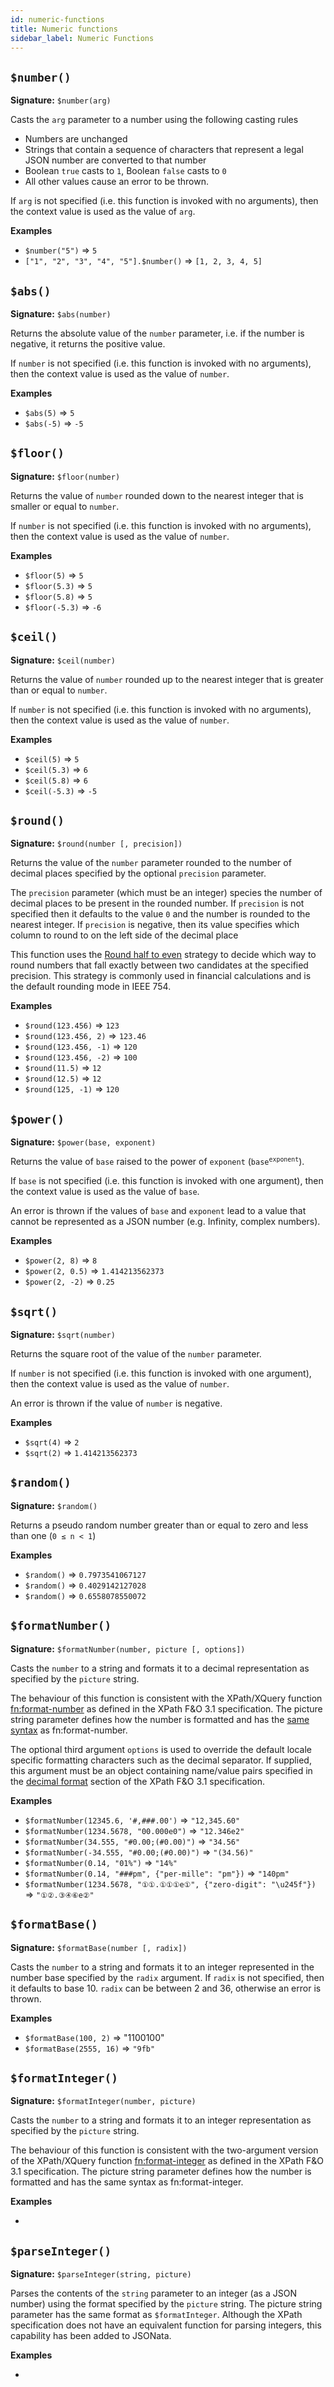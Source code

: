 ```yaml
---
id: numeric-functions
title: Numeric functions
sidebar_label: Numeric Functions
---
```


## `$number()`
__Signature:__ `$number(arg)`

Casts the `arg` parameter to a number using the following casting rules
   - Numbers are unchanged
   - Strings that contain a sequence of characters that represent a legal JSON number are converted to that number
   - Boolean `true` casts to `1`, Boolean `false` casts to `0`
   - All other values cause an error to be thrown.

If `arg` is not specified (i.e. this function is invoked with no arguments), then the context value is used as the value of `arg`. 

__Examples__  
- `$number("5")` => `5`  
- `["1", "2", "3", "4", "5"].$number()` => `[1, 2, 3, 4, 5]`


## `$abs()`
__Signature:__ `$abs(number)`

Returns the absolute value of the `number` parameter, i.e. if the number is negative, it returns the positive value.

If `number` is not specified (i.e. this function is invoked with no arguments), then the context value is used as the value of `number`. 

__Examples__  
- `$abs(5)` => `5`  
- `$abs(-5)` => `-5`

## `$floor()`
__Signature:__ `$floor(number)`

Returns the value of `number` rounded down to the nearest integer that is smaller or equal to `number`. 

If `number` is not specified (i.e. this function is invoked with no arguments), then the context value is used as the value of `number`. 

__Examples__  
- `$floor(5)` => `5`  
- `$floor(5.3)` => `5`  
- `$floor(5.8)` => `5`  
- `$floor(-5.3)` => `-6`  


## `$ceil()`
__Signature:__ `$ceil(number)`

Returns the value of `number` rounded up to the nearest integer that is greater than or equal to `number`. 

If `number` is not specified (i.e. this function is invoked with no arguments), then the context value is used as the value of `number`. 

__Examples__  
- `$ceil(5)` => `5`  
- `$ceil(5.3)` => `6`  
- `$ceil(5.8)` => `6`  
- `$ceil(-5.3)` => `-5`  


## `$round()`
__Signature:__ `$round(number [, precision])`

Returns the value of the `number` parameter rounded to the number of decimal places specified by the optional `precision` parameter.  

The `precision` parameter (which must be an integer) species the number of decimal places to be present in the rounded number.   If `precision` is not specified then it defaults to the value `0` and the number is rounded to the nearest integer.  If `precision` is negative, then its value specifies which column to round to on the left side of the decimal place

This function uses the [Round half to even](https://en.wikipedia.org/wiki/Rounding#Round_half_to_even) strategy to decide which way to round numbers that fall exactly between two candidates at the specified precision.  This strategy is commonly used in financial calculations and is the default rounding mode in IEEE 754.

__Examples__  
- `$round(123.456)` => `123`  
- `$round(123.456, 2)` => `123.46`  
- `$round(123.456, -1)` => `120`  
- `$round(123.456, -2)` => `100`  
- `$round(11.5)` => `12`  
- `$round(12.5)` => `12`  
- `$round(125, -1)` => `120`

## `$power()`
__Signature:__ `$power(base, exponent)`

Returns the value of `base` raised to the power of `exponent` (<code>base<sup>exponent</sup></code>).

If `base` is not specified (i.e. this function is invoked with one argument), then the context value is used as the value of `base`. 

An error is thrown if the values of `base` and `exponent` lead to a value that cannot be represented as a JSON number (e.g. Infinity, complex numbers).

__Examples__  
- `$power(2, 8)` => `8`  
- `$power(2, 0.5)` => `1.414213562373`  
- `$power(2, -2)` => `0.25`  

## `$sqrt()`
__Signature:__ `$sqrt(number)`

Returns the square root of the value of the `number` parameter.

If `number` is not specified (i.e. this function is invoked with one argument), then the context value is used as the value of `number`. 

An error is thrown if the value of `number` is negative.

__Examples__  
- `$sqrt(4)` => `2`
- `$sqrt(2)` => `1.414213562373`  

## `$random()`
__Signature:__ `$random()`

Returns a pseudo random number greater than or equal to zero and less than one (<code>0 &#8804; n < 1</code>) 

__Examples__  
- `$random()` => `0.7973541067127`  
- `$random()` => `0.4029142127028`  
- `$random()` => `0.6558078550072`  


## `$formatNumber()`
__Signature:__ `$formatNumber(number, picture [, options])`

Casts the `number` to a string and formats it to a decimal representation as specified by the `picture` string.

The behaviour of this function is consistent with the XPath/XQuery function [fn:format-number](https://www.w3.org/TR/xpath-functions-31/#func-format-number) as defined in the XPath F&O 3.1 specification.  The picture string parameter defines how the number is formatted and has the [same syntax](https://www.w3.org/TR/xpath-functions-31/#syntax-of-picture-string) as fn:format-number.

The optional third argument `options` is used to override the default locale specific formatting characters such as the decimal separator.  If supplied, this argument must be an object containing name/value pairs specified in the [decimal format](https://www.w3.org/TR/xpath-functions-31/#defining-decimal-format) section of the XPath F&O 3.1 specification.

__Examples__

- `$formatNumber(12345.6, '#,###.00')` => `"12,345.60"`   
- `$formatNumber(1234.5678, "00.000e0")` => `"12.346e2"`   
- `$formatNumber(34.555, "#0.00;(#0.00)")` => `"34.56"`   
- `$formatNumber(-34.555, "#0.00;(#0.00)")` => `"(34.56)"`   
- `$formatNumber(0.14, "01%")` => `"14%"`   
- `$formatNumber(0.14, "###pm", {"per-mille": "pm"})` => `"140pm"`   
- `$formatNumber(1234.5678, "①①.①①①e①", {"zero-digit": "\u245f"})` => `"①②.③④⑥e②"`   


## `$formatBase()`
__Signature:__ `$formatBase(number [, radix])`

Casts the `number` to a string and formats it to an integer represented in the number base specified by the `radix` argument.  If `radix` is not specified, then it defaults to base 10.  `radix` can be between 2 and 36, otherwise an error is thrown.

__Examples__

- `$formatBase(100, 2)` => "1100100"
- `$formatBase(2555, 16)` => `"9fb"`


## `$formatInteger()`
__Signature:__ `$formatInteger(number, picture)`

Casts the `number` to a string and formats it to an integer representation as specified by the `picture` string.

The behaviour of this function is consistent with the two-argument version of the XPath/XQuery function [fn:format-integer](https://www.w3.org/TR/xpath-functions-31/#func-format-integer) as defined in the XPath F&O 3.1 specification.  The picture string parameter defines how the number is formatted and has the same syntax as fn:format-integer.

__Examples__

- 

## `$parseInteger()`
__Signature:__ `$parseInteger(string, picture)`

Parses the contents of the `string` parameter to an integer (as a JSON number) using the format specified by the `picture` string.
The picture string parameter has the same format as `$formatInteger`. Although the XPath specification does not have an equivalent
function for parsing integers, this capability has been added to JSONata.

__Examples__

- 

